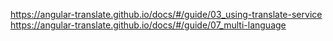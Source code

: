 https://angular-translate.github.io/docs/#/guide/03_using-translate-service
https://angular-translate.github.io/docs/#/guide/07_multi-language
